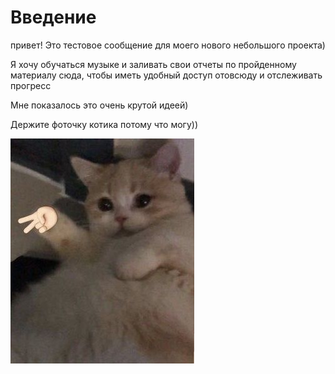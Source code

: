# Введение

привет! Это тестовое сообщение для моего нового небольшого проекта)

Я хочу обучаться музыке и заливать свои отчеты по пройденному материалу сюда, чтобы иметь удобный доступ отовсюду и отслеживать прогресс

Мне показалось это очень крутой идеей)

Держите фоточку котика потому что могу))

![фоточка котика](cat.png)
